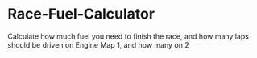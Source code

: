# Race-Fuel-Calculator
Calculate how much fuel you need to finish the race, and how many laps should be driven on Engine Map 1, and how many on 2
